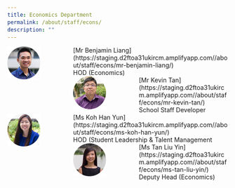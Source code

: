 ```yaml
---
title: Economics Department
permalink: /about/staff/econs/
description: ""
---
```

<div>  
<div style="float: left">  
<img src="/images/Econs-Benjamin-Liang_s.jpg" 
    style="width:50%">
</div>  
<div></div>  
</div>	
[Mr Benjamin Liang](https://staging.d2ftoa31ukircm.amplifyapp.com//about/staff/econs/mr-benjamin-liang/) <br>
HOD (Economics)

<div>  
<div style="float: left">  
<img src="/images/Econs_KevinTan_s.jpg" 
    style="width:50%">
</div>  
<div></div>  
</div>	
[Mr Kevin Tan](https://staging.d2ftoa31ukircm.amplifyapp.com//about/staff/econs/mr-kevin-tan/) <br>
School Staff Developer

<div>  
<div style="float: left">  
<img src="/images/Econs_KohHanYun_s.jpg" 
    style="width:50%">
</div>  
<div></div>  
</div>	
[Ms Koh Han Yun](https://staging.d2ftoa31ukircm.amplifyapp.com//about/staff/econs/ms-koh-han-yun/) <br>
HOD (Student Leadership & Talent Management

<div>  
<div style="float: left">  
<img src="/images/Econs-Tan-Liu-Yin_s.jpg" 
    style="width:50%">
</div>  
<div></div>  
</div>	
[Ms Tan Liu Yin](https://staging.d2ftoa31ukircm.amplifyapp.com//about/staff/econs/ms-tan-liu-yin/)<br>
Deputy Head (Economics)